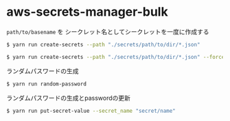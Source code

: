 # aws-secrets-manager-bulk

`path/to/basename` を シークレット名としてシークレットを一度に作成する


```sh
$ yarn run create-secrets --path "./secrets/path/to/dir/*.json"
```

```sh
$ yarn run create-secrets --path "./secrets/path/to/dir/*.json" --force
```


ランダムパスワードの生成

```sh
$ yarn run random-password
```

ランダムパスワードの生成とpasswordの更新

```sh
$ yarn run put-secret-value --secret_name "secret/name"
```
